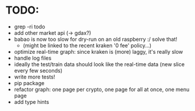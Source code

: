 # TODO:

* grep -ri todo
* add other market api (-> gdax?)
* babao is now too slow for dry-run on an old raspberry :/ solve that!
    * (might be linked to the recent kraken '0 fee' policy...)
* optimize real-time graph: since kraken is (more) laggy, it's really slow
* handle log files
* ideally the test/train data should look like the real-time data (new slice every few seconds)
* write more tests!
* pip package
* refactor graph: one page per crypto, one page for all at once, one menu page
* add type hints
